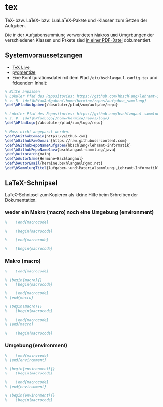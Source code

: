 # tex

TeX- bzw. LaTeX- bzw. LuaLaTeX-Pakete und -Klassen zum Setzen der
Aufgaben.

Die in der Aufgabensammlung verwendeten Makros und Umgebungen der
verschiedenen Klassen und Pakete sind
[in einer PDF-Datei](https://github.com/bschlangaul-sammlung/tex/raw/main/dokumentation.pdf)
dokumentiert.

## Systemvoraussetzungen

* [TeX Live](https://tug.org/texlive/)
* [pygmentize](https://pygments.org)
* Eine Konfigurationsdatei mit dem Pfad `/etc/bschlangaul.config.tex` und folgendem Inhalt:

```tex
% Bitte anpassen
% Lokaler Pfad des Repositories: https://github.com/hbschlang/lehramt-informatik
% z. B. \def\bPfadAufgaben{/home/hermine/repos/aufgaben_sammlung}
\def\bPfadAufgaben{/absoluter/pfad/zum/aufgabe/repo}

% Lokaler Pfad des Repositories: https://github.com/bschlangaul-sammlung/logo
% z. B. \def\bPfadLogo{/home/hermine/repos/logo}
\def\bPfadLogo{/absoluter/pfad/zum/logo/repo}

% Muss nicht angepasst werden.
\def\bGithubDomain{https://github.com}
\def\bGithubRawDomain{https://raw.githubusercontent.com}
\def\bGithubRepoNameAufgaben{hbschlang/lehramt-informatik}
\def\bGithubRepoNameJava{bschlangaul-sammlung/java}
\def\bGitBranch{main}
\def\bAutorName{Hermine~Bschlangaul}
\def\bAutorEmail{hermine.bschlangaul@gmx.net}
\def\bSammlungTitel{Aufgaben-~und~Materialsammlung~„Lehramt~Informatik“}
```

## LaTeX-Schnipsel

LaTeX-Schnipsel zum Kopieren als kleine Hilfe beim Schreiben der
Dokumentation.


### weder ein Makro (macro) noch eine Umgebung (environment)

```latex
%    \end{macrocode}

%    \begin{macrocode}

%    \end{macrocode}

%    \begin{macrocode}
```

### Makro (macro)

```latex
%    \end{macrocode}

% \begin{macro}{}
%    \begin{macrocode}

%    \end{macrocode}
% \end{macro}

% \begin{macro}{}
%    \begin{macrocode}

%    \end{macrocode}
% \end{macro}

%    \begin{macrocode}
```

### Umgebung (environment)

```latex
%    \end{macrocode}
% \end{environment}

% \begin{environment}{}
%    \begin{macrocode}

%    \end{macrocode}
% \end{environment}

% \begin{environment}{}
%    \begin{macrocode}
```
